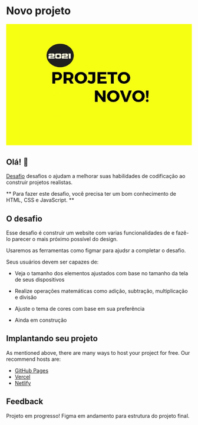 # Novo projeto

![Design](./img/README/novoprojeto.jpg)

## Olá! 👋



[Desafio]() desafios o ajudam a melhorar suas habilidades de codificação ao construir projetos realistas.

** Para fazer este desafio, você precisa ter um bom conhecimento de HTML, CSS e JavaScript. **

## O desafio

Esse desafio é construir um website com varias funcionalidades de  e fazê-lo parecer o mais próximo possível do design.

Usaremos as ferramentas  como figmar para ajudsr a completar o desafio. 

Seus usuários devem ser capazes de:

- Veja o tamanho dos elementos ajustados com base no tamanho da tela de seus dispositivos

- Realize operações matemáticas como adição, subtração, multiplicação e divisão

- Ajuste o tema de cores com base em sua preferência

- Ainda em construção


## Implantando seu projeto

As mentioned above, there are many ways to host your project for free. Our recommend hosts are:

- [GitHub Pages](https://pages.github.com/)
- [Vercel](https://vercel.com/)
- [Netlify](https://www.netlify.com/)


## Feedback

Projeto em progresso!
Figma em andamento para estrutura do projeto final.

